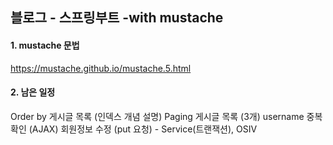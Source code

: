 ## 블로그 - 스프링부트 -with mustache

#### 1. mustache 문법
https://mustache.github.io/mustache.5.html

#### 2. 남은 일정

Order by 게시글 목록 (인덱스 개념 설명)
Paging 게시글 목록 (3개)
username 중복 확인 (AJAX)
회원정보 수정 (put 요청) - Service(트랜잭션), OSIV